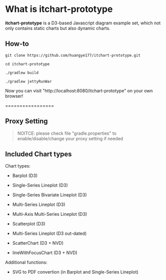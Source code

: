 # What is itchart-prototype

**itchart-prototype** is a D3-based Javascript diagram example set, which not only contains static charts but also dynamic charts. 

## How-to 

`git clone https://github.com/huangye177/itchart-prototype.git`

`cd itchart-prototype`

`./gradlew build`

`./gradlew jettyRunWar`

Now you can visit "http://localhost:8080/itchart-prototype" on your own browser!

=================

Proxy Setting
------
> NOITCE: please check file "gradle.properties" to enable/disable/change your proxy setting if needed

## Included Chart types

Chart types:

* Barplot (D3)

* Single-Series Lineplot (D3)

* Single-Series Bivariate Lineplot (D3)

* Multi-Series Lineplot (D3)

* Multi-Axis Multi-Series Lineplot (D3)

* Scatterplot (D3)

* Multi-Series Lineplot (D3 out-dated)

* ScatterChart (D3 + NVD)

* lineWithFocusChart (D3 + NVD)

Additional functions:

* SVG to PDF convertion (in Barplot and Single-Series Lineplot)
